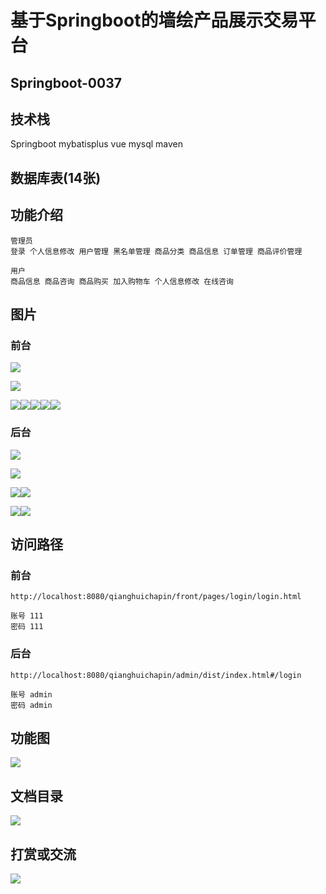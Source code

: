 # 基于Springboot的墙绘产品展示交易平台

## Springboot-0037



## 技术栈

Springboot mybatisplus vue mysql maven



## 数据库表(14张)



## 功能介绍

```properties
管理员
登录 个人信息修改 用户管理 黑名单管理 商品分类 商品信息 订单管理 商品评价管理

用户
商品信息 商品咨询 商品购买 加入购物车 个人信息修改 在线咨询
```



## 图片

### 前台

![](./images/1.jpg)

![](./images/2.jpg)





![](./images/3.jpg)![](./images/4.jpg)![](./images/5.jpg)![](./images/6.jpg)![](./images/7.jpg)



### 后台

![](./images/8.jpg)

![](./images/9.jpg)

![](./images/10.jpg)![](./images/11.jpg)

![](./images/12.jpg)![](./images/13.jpg)



## 访问路径

### 前台

```properties
http://localhost:8080/qianghuichapin/front/pages/login/login.html

账号 111
密码 111
```

### 后台

```properties
http://localhost:8080/qianghuichapin/admin/dist/index.html#/login

账号 admin
密码 admin
```





## 功能图

![](./images/gn.jpg)



## 文档目录

![](./images/wd.jpg)



## 打赏或交流

![](./images/vx.jpg)







